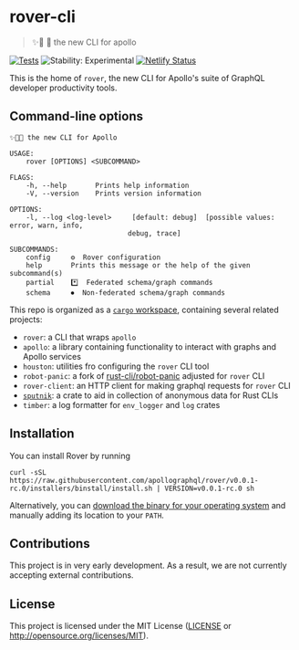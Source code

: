 # rover-cli
> ✨🤖 🐶 the new CLI for apollo

[![Tests](https://github.com/apollographql/apollo-cli/workflows/Tests/badge.svg)](https://github.com/apollographql/apollo-cli/actions?query=workflow%3ATests)
![Stability: Experimental](https://img.shields.io/badge/stability-experimental-red)
[![Netlify Status](https://api.netlify.com/api/v1/badges/1646a37a-eb2b-48e8-b6c9-cd074f02bb50/deploy-status)](https://app.netlify.com/sites/apollo-cli-docs/deploys)

This is the home of `rover`, the new CLI for Apollo's suite of GraphQL developer productivity tools.

## Command-line options

```
✨🤖🐶 the new CLI for Apollo

USAGE:
    rover [OPTIONS] <SUBCOMMAND>

FLAGS:
    -h, --help       Prints help information
    -V, --version    Prints version information

OPTIONS:
    -l, --log <log-level>     [default: debug]  [possible values: error, warn, info,
                             debug, trace]

SUBCOMMANDS:
    config     ⚙️  Rover configuration
    help       Prints this message or the help of the given subcommand(s)
    partial    *️⃣  Federated schema/graph commands
    schema     ⏺  Non-federated schema/graph commands
```

This repo is organized as a [`cargo` workspace], containing several related projects:

- `rover`: a CLI that wraps `apollo` 
- `apollo`: a library containing functionality to interact with graphs and Apollo services
- `houston`: utilities fro configuring the `rover` CLI tool
- `robot-panic`: a fork of [rust-cli/robot-panic] adjusted for `rover` CLI
- `rover-client`: an HTTP client for making graphql requests for `rover` CLI
- [`sputnik`]: a crate to aid in collection of anonymous data for Rust CLIs
- `timber`: a log formatter for `env_logger` and `log` crates

[`cargo` workspace]: https://doc.rust-lang.org/book/ch14-03-cargo-workspaces.html
[rust-cli/robot-panic]: https://github.com/rust-cli/robot-panic
[`sputnik`]: https://github.com/apollographql/rover/tree/main/crates/sputnik

## Installation
You can install Rover by running
```
curl -sSL https://raw.githubusercontent.com/apollographql/rover/v0.0.1-rc.0/installers/binstall/install.sh | VERSION=v0.0.1-rc.0 sh
```
Alternatively, you can [download the binary for your operating system](https://github.com/apollographql/rover/releases) and manually adding its location to your `PATH`.

## Contributions

This project is in very early development. As a result, we are not currently accepting external contributions.

## License

This project is licensed under the MIT License ([LICENSE] or  http://opensource.org/licenses/MIT).

[LICENSE]: https://github.com/apollographql/apollo-cli/blob/main/LICENSE
